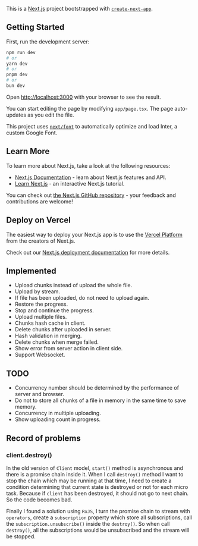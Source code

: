 This is a [Next.js](https://nextjs.org/) project bootstrapped with [`create-next-app`](https://github.com/vercel/next.js/tree/canary/packages/create-next-app).

## Getting Started

First, run the development server:

```bash
npm run dev
# or
yarn dev
# or
pnpm dev
# or
bun dev
```

Open [http://localhost:3000](http://localhost:3000) with your browser to see the result.

You can start editing the page by modifying `app/page.tsx`. The page auto-updates as you edit the file.

This project uses [`next/font`](https://nextjs.org/docs/basic-features/font-optimization) to automatically optimize and load Inter, a custom Google Font.

## Learn More

To learn more about Next.js, take a look at the following resources:

- [Next.js Documentation](https://nextjs.org/docs) - learn about Next.js features and API.
- [Learn Next.js](https://nextjs.org/learn) - an interactive Next.js tutorial.

You can check out [the Next.js GitHub repository](https://github.com/vercel/next.js/) - your feedback and contributions are welcome!

## Deploy on Vercel

The easiest way to deploy your Next.js app is to use the [Vercel Platform](https://vercel.com/new?utm_medium=default-template&filter=next.js&utm_source=create-next-app&utm_campaign=create-next-app-readme) from the creators of Next.js.

Check out our [Next.js deployment documentation](https://nextjs.org/docs/deployment) for more details.

## Implemented

- Upload chunks instead of upload the whole file.
- Upload by stream.
- If file has been uploaded, do not need to upload again.
- Restore the progress.
- Stop and continue the progress.
- Upload multiple files.
- Chunks hash cache in client.
- Delete chunks after uploaded in server.
- Hash validation in merging.
- Delete chunks when merge failed.
- Show error from server action in client side.
- Support Websocket.

## TODO

- Concurrency number should be determined by the performance of server and browser.
- Do not to store all chunks of a file in memory in the same time to save memory.
- Concurrency in multiple uploading.
- Show uploading count in progress.

## Record of problems

### client.destroy()

In the old version of `Client` model, `start()` method is asynchronous and there is a promise chain inside it. When I call `destroy()` method I want to stop the chain which may be running at that time, I need to create a condition determining
that current state is destroyed or not for each micro task. Because if `client` has been destroyed, it should not go to next chain. So the code becomes bad.

Finally I found a solution using `RxJS`, I turn the promise chain to stream with `operators`, create a `subscription` property which store all subscriptions, call the `subscription.unsubscribe()` inside the `destroy()`. So when call `destroy()`, all the subscriptions would be unsubscribed and the stream will be stopped.
